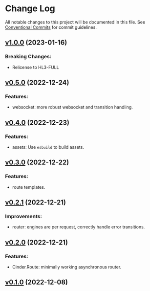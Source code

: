 # Change Log

All notable changes to this project will be documented in this file.
See [Conventional Commits](Https://conventionalcommits.org) for commit guidelines.

<!-- changelog -->

## [v1.0.0](https://gitlab.com/jimsy/cinder/compare/v0.5.0...v1.0.0) (2023-01-16)
### Breaking Changes:

* Relicense to HL3-FULL



## [v0.5.0](https://gitlab.com/jimsy/cinder/compare/v0.4.0...v0.5.0) (2022-12-24)




### Features:

* websocket: more robust websocket and transition handling.

## [v0.4.0](https://gitlab.com/jimsy/cinder/compare/v0.3.0...v0.4.0) (2022-12-23)




### Features:

* assets: Use `esbuild` to build assets.

## [v0.3.0](https://gitlab.com/jimsy/cinder/compare/v0.2.1...v0.3.0) (2022-12-22)




### Features:

* route templates.

## [v0.2.1](https://gitlab.com/jimsy/cinder/compare/v0.2.0...v0.2.1) (2022-12-21)




### Improvements:

* router: engines are per request, correctly handle error transitions.

## [v0.2.0](https://gitlab.com/jimsy/cinder/compare/v0.1.0...v0.2.0) (2022-12-21)




### Features:

* Cinder.Route: minimally working asynchronous router.

## [v0.1.0](https://gitlab.com/jimsy/cinder/compare/v0.1.0...v0.1.0) (2022-12-08)



